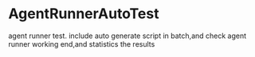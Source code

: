 # AgentRunnerAutoTest
agent runner test. include auto generate script in batch,and check agent runner working end,and statistics the results
